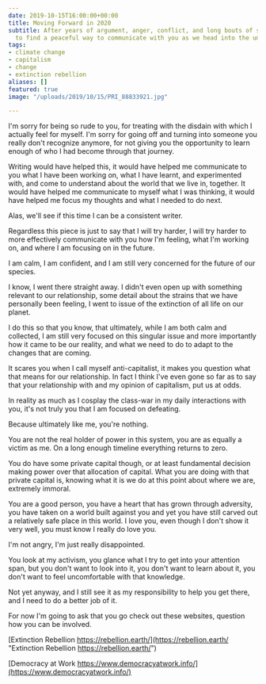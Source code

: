 ```yaml
---
date: 2019-10-15T16:00:00+00:00
title: Moving Forward in 2020
subtitle: After years of argument, anger, conflict, and long bouts of silence, I want
  to find a peaceful way to communicate with you as we head into the unfolding future.
tags:
- climate change
- capitalism
- change
- extinction rebellion
aliases: []
featured: true
image: "/uploads/2019/10/15/PRI_88833921.jpg"

---
```

I'm sorry for being so rude to you, for treating with the disdain with which I actually feel for myself. I'm sorry for going off and turning into someone you really don't recognize anymore, for not giving you the opportunity to learn enough of who I had become through that journey.

Writing would have helped this, it would have helped me communicate to you what I have been working on, what I have learnt, and experimented with, and come to understand about the world that we live in, together. It would have helped me communicate to myself what I was thinking, it would have helped me focus my thoughts and what I needed to do next.

Alas, we'll see if this time I can be a consistent writer.

Regardless this piece is just to say that I will try harder, I will try harder to more effectively communicate with you how I'm feeling, what I'm working on, and where I am focusing on in the future.

I am calm, I am confident, and I am still very concerned for the future of our species.

I know, I went there straight away. I didn't even open up with something relevant to our relationship, some detail about the strains that we have personally been feeling, I went to issue of the extinction of all life on our planet.

I do this so that you know, that ultimately, while I am both calm and collected, I am still very focused on this singular issue and more importantly how it came to be our reality, and what we need to do to adapt to the changes that are coming.

It scares you when I call myself anti-capitalist, it makes you question what that means for our relationship. In fact I think I've even gone so far as to say that your relationship with and my opinion of capitalism, put us at odds.

In reality as much as I cosplay the class-war in my daily interactions with you, it's not truly you that I am focused on defeating.

Because ultimately like me, you're nothing.

You are not the real holder of power in this system, you are as equally a victim as me. On a long enough timeline everything returns to zero.

You do have some private capital though, or at least fundamental decision making power over that allocation of capital. What you are doing with that private capital is, knowing what it is we do at this point about where we are, extremely immoral.

You are a good person, you have a heart that has grown through adversity, you have taken on a world built against you and yet you have still carved out a relatively safe place in this world. I love you, even though I don't show it very well, you must know I really do love you.

I'm not angry, I'm just really disappointed.

You look at my activism, you glance what I try to get into your attention span, but you don't want to look into it, you don't want to learn about it, you don't want to feel uncomfortable with that knowledge.

Not yet anyway, and I still see it as my responsibility to help you get there, and I need to do a better job of it.

For now I'm going to ask that you go check out these websites, question how you can be involved.

[Extinction Rebellion https://rebellion.earth/](https://rebellion.earth/ "Extinction Rebellion https://rebellion.earth/")

[Democracy at Work https://www.democracyatwork.info/](https://www.democracyatwork.info/)